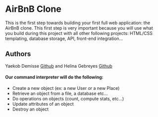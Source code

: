 # AirBnB Clone
This is the first step towards building your first full web application: the AirBnB clone. This first step is very important because you will use what you build during this project with all other following projects: HTML/CSS templating, database storage, API, front-end integration…

## Authors
Yaekob Demisse [Github](https://github.com/Jamescog) and Helina Gebreyes [Github](https://github.com/helinaabye)

#### Our command interpreter will do the following:
* Create a new object (ex: a new User or a new Place)
* Retrieve an object from a file, a database etc...
* Do operations on objects (count, compute stats, etc...)
* Update attributes of an object
* Destroy an object

